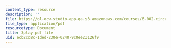 ```yaml
---
content_type: resource
description: ''
file: https://ol-ocw-studio-app-qa.s3.amazonaws.com/courses/6-002-circuits-and-electronics-spring-2007/ecb2cd8c1ded230e02409c0ee23126f9_JqvKtMNz3RQ.pdf
file_type: application/pdf
resourcetype: Document
title: 3play pdf file
uid: ecb2cd8c-1ded-230e-0240-9c0ee23126f9
---
```

